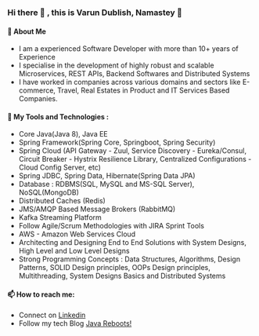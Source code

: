 ### Hi there 👋 , this is Varun Dublish, Namastey 🙏 

#### 🌱  About Me
- I am a experienced Software Developer with more than 10+ years of Experience
- I specialise in the development of highly robust and scalable Microservices, REST APIs, Backend Softwares and Distributed Systems
- I have worked in companies across various domains and sectors like E-commerce, Travel, Real Estates in Product and IT Services Based Companies.

#### 🔭  My Tools and Technologies :

- Core Java(Java 8), Java EE
- Spring Framework(Spring Core, Springboot, Spring Security)
- Spring Cloud (API Gateway - Zuul, Service Discovery - Eureka/Consul, Circuit Breaker - Hystrix Resilience Library, Centralized Configurations - Cloud Config Server, etc)
- Spring JDBC, Spring Data, Hibernate(Spring Data JPA)
- Database : RDBMS(SQL, MySQL and MS-SQL Server),  NoSQL(MongoDB)
- Distributed Caches (Redis)
- JMS/AMQP Based Message Brokers (RabbitMQ)
- Kafka Streaming Platform
- Follow Agile/Scrum Methodologies with JIRA Sprint Tools
- AWS - Amazon Web Services Cloud
- Architecting and Designing End to End Solutions with System Designs, High Level and Low Level Designs
- Strong Programming Concepts : Data Structures, Algorithms, Design Patterns, SOLID Design principles, OOPs  Design principles, Multithreading, System Designs Basics and Distributed Systems



#### 📫  How to reach me: 

- Connect on [Linkedin](https://www.linkedin.com/in/varundublish/)
- Follow my tech Blog [Java Reboots!](https://javareboots.code.blog)



<!--
**vardubs/vardubs** is a ✨ _special_ ✨ repository because its `README.md` (this file) appears on your GitHub profile.

Here are some ideas to get you started:

- 🔭 I’m currently working on ...
- 🌱 I’m currently learning ...
- 👯 I’m looking to collaborate on ...
- 🤔 I’m looking for help with ...
- 💬 Ask me about ...
- 📫 How to reach me: ...
- 😄 Pronouns: ...
- ⚡ Fun fact: ...
-->

